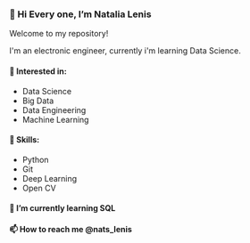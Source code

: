 ### 👋 Hi Every one, I’m Natalia Lenis 

Welcome to my repository!

I'm an electronic engineer, currently i'm learning Data Science.

#### 👀 Interested in:
* Data Science 
* Big Data
* Data Engineering 
* Machine Learning

#### 📑 Skills:
* Python
* Git
* Deep Learning
* Open CV

#### 🌱 I’m currently learning SQL

#### 📫 How to reach me @nats_lenis

<!---
clenis08/clenis08 is a ✨ special ✨ repository because its `README.md` (this file) appears on your GitHub profile.
You can click the Preview link to take a look at your changes.
--->
